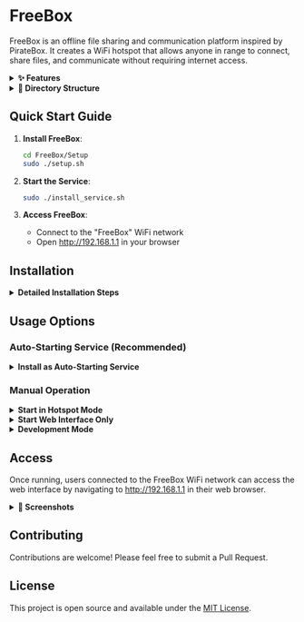 # FreeBox

FreeBox is an offline file sharing and communication platform inspired by PirateBox. It creates a WiFi hotspot that allows anyone in range to connect, share files, and communicate without requiring internet access.

<details>
<summary><b>✨ Features</b></summary>

- **WiFi Hotspot**: Creates a WiFi access point that users can connect to
- **Web Interface**: User-friendly interface for interacting with the FreeBox
- **File Sharing**: Upload and download files through the web interface
- **File Previewing**: Preview images, videos, text files, and code directly in the browser
- **Video Playback**: Built-in video player for MP4, WebM and other common formats
- **Upload Progress**: Real-time progress tracking for file uploads
- **Custom Renaming**: Rename files before uploading them
- **File Descriptions**: Add descriptions to individual files or groups of files
- **Offline Access**: Works completely offline, no internet required
- **Auto-Switching**: Automatically switches between client and hotspot modes based on WiFi availability
</details>

<details>
<summary><b>📁 Directory Structure</b></summary>

- `Setup/`: Contains scripts for setting up and configuring the FreeBox
  - `setup.sh`: Initial setup script for configuring the system
  - `dev_mode.sh`: Script to enable development mode
  - `hotspot_mode.sh`: Script to enable the hotspot mode
  - `freebox_autostart.sh`: Script that checks WiFi and starts appropriate mode
  - `install_service.sh`: Installs the auto-switching service
  - `freebox.service`: Systemd service file for auto-starting FreeBox
- `web/`: Contains the web interface code
  - `backend/`: Python Flask backend code
  - `frontend/`: HTML, CSS, and JavaScript files for the UI
  - `storage/`: Storage location for uploaded files
  - `requirements.txt`: Python dependencies
  - `run.py`: Script to run the web interface
</details>

## Quick Start Guide

1. **Install FreeBox**:
   ```bash
   cd FreeBox/Setup
   sudo ./setup.sh
   ```

2. **Start the Service**:
   ```bash
   sudo ./install_service.sh
   ```

3. **Access FreeBox**:
   - Connect to the "FreeBox" WiFi network
   - Open http://192.168.1.1 in your browser

## Installation

<details>
<summary><b>Detailed Installation Steps</b></summary>

1. Clone this repository onto your Raspberry Pi
2. Run the setup script to configure your system:

```bash
cd FreeBox/Setup
sudo ./setup.sh
```

3. Install the required Python packages:

```bash
cd ../web
pip install -r requirements.txt
```
</details>

## Usage Options

### Auto-Starting Service (Recommended)

<details>
<summary><b>Install as Auto-Starting Service</b></summary>

The recommended way to use FreeBox is to install it as a service that starts automatically on boot:

```bash
cd FreeBox/Setup
sudo ./install_service.sh
```

This will:
- Create a systemd service that starts on boot
- Try to connect to WiFi for 60 seconds
- If connection fails, automatically switch to hotspot mode
- Start the web interface in the appropriate mode

After installation, you can control the service with:
```bash
sudo systemctl start freebox    # Start the service
sudo systemctl stop freebox     # Stop the service
sudo systemctl restart freebox  # Restart the service
sudo systemctl status freebox   # Check status
```
</details>

### Manual Operation

<details>
<summary><b>Start in Hotspot Mode</b></summary>

To manually start the FreeBox in hotspot mode:

```bash
cd FreeBox/Setup
sudo ./hotspot_mode.sh
```

This will create a WiFi hotspot named "FreeBox" that users can connect to.
</details>

<details>
<summary><b>Start Web Interface Only</b></summary>

To manually start just the web interface:

```bash
cd FreeBox/web
sudo python run.py
```
</details>

<details>
<summary><b>Development Mode</b></summary>

Development mode disables the hotspot functionality and restores normal WiFi connectivity on your Raspberry Pi. This is useful when you need to:
- Connect your Raspberry Pi to the internet for updates
- Work on the FreeBox code with network access
- Return to normal WiFi operation temporarily

To switch to development mode:

```bash
cd FreeBox/Setup
sudo ./dev_mode.sh
```

This script will:
1. Stop the hostapd and dnsmasq services (hotspot)
2. Remove the static IP from the wlan0 interface
3. Unblock WiFi if it was disabled
4. Restart the appropriate network manager
5. Allow your Raspberry Pi to connect to regular WiFi networks

**Note**: If you have the auto-switching service installed, you should stop it first:

```bash
# First stop the service
sudo systemctl stop freebox

# Then run the dev mode script
cd FreeBox/Setup
sudo ./dev_mode.sh
```

If you want to temporarily disable the auto-switching service from starting on boot:

```bash
sudo systemctl disable freebox
```

To re-enable it later:

```bash
sudo systemctl enable freebox
```
</details>

## Access

Once running, users connected to the FreeBox WiFi network can access the web interface by navigating to http://192.168.1.1 in their web browser.

<details>
<summary><b>📸 Screenshots</b></summary>

![image](https://github.com/user-attachments/assets/af4e9777-bc9f-42ab-be58-7199bac524cb)
![image](https://github.com/user-attachments/assets/93d21137-b103-4dd6-8fa9-2e2e463a1d8d)
![image](https://github.com/user-attachments/assets/d7924de8-b5bc-471c-8485-41bfbaeef7c0)
![image](https://github.com/user-attachments/assets/47046e70-6d82-4eaf-bd6f-b3afcf12e725)
![image](https://github.com/user-attachments/assets/457b61d3-7f4c-4fe9-a410-73e0a34ad373)
</details>

## Contributing

Contributions are welcome! Please feel free to submit a Pull Request.

## License

This project is open source and available under the [MIT License](LICENSE). 
